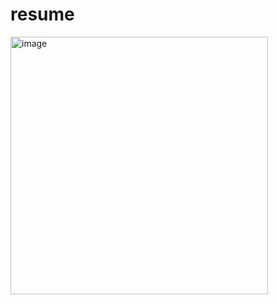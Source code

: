 # resume

<img width="412" alt="image" src="https://github.com/user-attachments/assets/44ab0312-951d-4891-a8ff-813c5677c777" />
